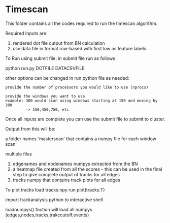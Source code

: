 # Timescan

This folder contains all the codes required to run the timescan algorithm.


Required Inputs are:

1. rendered dot file output from BN calculation
2. csv data file in format row-based with first low as feature labels

To Run using submit file:
in submit file run as follows

python run.py DOTFILE DATACSVFILE



other options can be changed in run python file as needed:

    provide the number of processors you would like to use (nprocs)

    provide the windows you want to use
    example: 300 would scan using windows starting at 150 and moving by 300
             -> 150,450,750, etc

Once all inputs are complete you can use the submit file to submit to cluster.

Output from this will be:

a folder names 'masterscan' that contains a numpy file for each window scan

multiple files
1. edgenames and nodenames numpys extracted from the BN
2. a heatmap file created from all the scores - this can be used in the final step to give complete output of tracks for all edges
3. tracks numpy that contains track plots for all edges

To plot tracks
load tracks.npy
run plot(tracks.T)


import trackanalysis python to interactive shell

loadnumpys() fnction will load all numpys (edges,nodes,tracks,trakccutoff,events)



